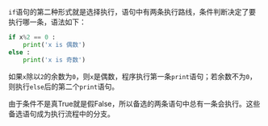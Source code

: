 `if`语句的第二种形式就是选择执行，语句中有两条执行路线，条件判断决定了要执行哪一条，语法如下：
```python
if x%2 == 0 :
    print('x is 偶数')
else :
    print('x is 奇数')
```
如果`x`除以`2`的余数为`0`，则`x`是偶数，程序执行第一条`print`语句；若余数不为`0`，则执行`else`后的第二个`print`语句。

由于条件不是真True就是假False，所以备选的两条语句中总有一条会执行。这些备选语句成为执行流程中的分支。
